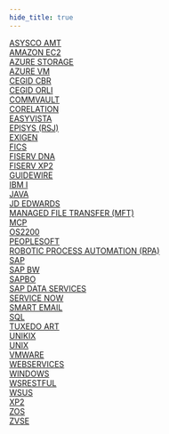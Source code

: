 ```yaml
---
hide_title: true
---
```


<div class="grid-container">

<div class="grid-item">
<a class="button button--link button--block button--primary" href="/opcon/connectors/asysco-amt">ASYSCO AMT</a>
</div>

<div class="grid-item">
<a class="button button--link button--block button--primary" href="/opcon/connectors/awsec2">AMAZON EC2</a>
</div>

<div class="grid-item">
<a class="button button--link button--block button--primary" href="/opcon/connectors/azure-storage">AZURE STORAGE</a>
</div>

<div class="grid-item">
<a class="button button--link button--block button--primary" href="/opcon/connectors/azure-vm">AZURE VM</a>
</div>

<div class="grid-item">
 <a class="button button--link button--block button--primary" href="/opcon/connectors/cegid-cbr">CEGID CBR</a>
</div>

<div class="grid-item">
 <a class="button button--link button--block button--primary" href="/opcon/connectors/cegid-orli">CEGID ORLI</a>
</div>

<div class="grid-item">
<a class="button button--link button--block button--primary" href="/opcon/connectors/commvault">COMMVAULT</a>
</div>

<div class="grid-item">
<a class="button button--link button--block button--primary" href="/opcon/connectors/corelation">CORELATION</a>
</div>

<div class="grid-item">
<a class="button button--link button--block button--primary" href="/opcon/connectors/easyvista">EASYVISTA</a>
</div>

<div class="grid-item">
<a class="button button--link button--block button--primary" href="#/opcon/connectors/episys">EPISYS (RSJ)</a>
</div>

<div class="grid-item">
<a class="button button--link button--block button--primary" href="/opcon/connectors/exigen">EXIGEN</a>
</div>

<div class="grid-item">
<a class="button button--link button--block button--primary" href="/opcon/connectors/fics">FICS</a>
</div>

<div class="grid-item">
<a class="button button--link button--block button--primary" href="/opcon/connectors/fiserv-dna">FISERV DNA</a>
</div>

<div class="grid-item">
<a class="button button--link button--link button--block button--primary" href="/opcon/connectors/xp2">FISERV XP2</a>
</div>

<div class="grid-item">
<a class="button button--link button--block button--primary" href="/opcon/agents/guidewire">GUIDEWIRE</a>
</div>

<div class="grid-item">
<a class="button button--link button--block button--primary" href="/opcon/agents/ibm-i">IBM I</a>
</div>

<div class="grid-item">
<a class="button button--link button--block button--primary" href="/opcon/agents/java">JAVA</a>
</div>

<div class="grid-item">
<a class="button button--link button--block button--primary" href="/opcon/connectors/jdedwards">JD EDWARDS</a>
</div>

<div class="grid-item">
<a class="button button--link button--block button--primary" href="/opcon/agents/opconmft">MANAGED FILE TRANSFER (MFT)</a>
</div>

<div class="grid-item">
<a class="button button--link button--block button--primary" href="/opcon/agents/mcp">MCP</a>
</div>

<div class="grid-item">
<a class="button button--link button--block button--primary" href="/opcon/agents/os2200">OS2200</a>
</div>

<div class="grid-item">
<a class="button button--link button--block button--primary" href="/opcon/connectors/peoplesoft">PEOPLESOFT</a>
</div>

<div class="grid-item">
<a class="button button--link button--block button--primary" href="/opcon/agents/opcon-rpa">ROBOTIC PROCESS AUTOMATION (RPA)</a>
</div>

<div class="grid-item">
<a class="button button--link button--block button--primary" href="/opcon/agents/sap">SAP</a>
</div>

<div class="grid-item">
<a class="button button--link button--block button--primary" href="/opcon/agents/sap-bw">SAP BW</a>
</div>

<div class="grid-item">
<a class="button button--link button--block button--primary" href="/opcon/connectors/sap-bo">SAPBO</a>
</div>

<div class="grid-item">
<a class="button button--link button--block button--primary" href="https://help.smatechnologies.com/opcon/connectors/sapdataservices/v16.2/">SAP DATA SERVICES</a>
</div>

<div class="grid-item">
<a class="button button--link button--block button--primary" href="/opcon/connectors/servicenow">SERVICE NOW</a>
</div>

<div class="grid-item">
<a class="button button--link button--block button--primary" href="/opcon/connectors/smart-email">SMART EMAIL</a>
</div>

<div class="grid-item">
<a class="button button--link button--block button--primary" href="/opcon/agents/sql">SQL</a>
</div>

<div class="grid-item">
<a class="button button--link button--block button--primary" href="/opcon/agents/tuxedo-art">TUXEDO ART</a>
</div>

<div class="grid-item">
<a class="button button--link button--block button--primary" href="/opcon/connectors/unikix">UNIKIX</a>
</div>

<div class="grid-item">
<a class="button button--link button--block button--primary" href="/opcon/agents/unix">UNIX</a>
</div>

<div class="grid-item">
<a class="button button--link button--block button--primary" href="/opcon/connectors/vmware">VMWARE</a>
</div>

<div class="grid-item">
<a class="button button--link button--block button--primary" href="/opcon/connectors/webservices">WEBSERVICES</a>
</div>

<div class="grid-item">
<a class="button button--link button--block button--primary" href="/opcon/agents/windows">WINDOWS</a>
</div>

<div class="grid-item">
<a class="button button--link button--block button--primary" href="https://help.smatechnologies.com/opcon/connectors/wsrestful/v18.3/">WSRESTFUL</a>
</div>

<div class="grid-item">
<a class="button button--link button--block button--primary" href="https://help.smatechnologies.com/opcon/connectors/wsus/21.0.0/">WSUS</a>
</div>


<div class="grid-item">
<a class="button button--link button--block button--primary" href="/opcon/connectors/xp2">XP2</a>
</div>

<div class="grid-item">
<a class="button button--link button--block button--primary" href="/opcon/agents/zos">ZOS</a>
</div>

<div class="grid-item">
<a class="button button--link button--block button--primary" href="https://help.smatechnologies.com/opcon/agents/zvse/v18.0/">ZVSE</a>
</div>

</div>